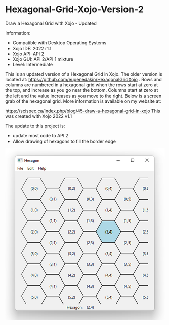 # Hexagonal-Grid-Xojo-Version-2
Draw a Hexagonal Grid with Xojo - Updated

Information:
 - Compatible with Desktop Operating Systems
 - Xojo IDE: 2022 r1.1
 - Xojo API: API 2
 - Xojo GUI: API 2/API 1 mixture
 - Level: Intermediate

This is an updated version of a Hexagonal Grid in Xojo. The older version is located at: https://github.com/eugenedakin/HexagonalGridXojo . Rows and columns are numbered in a hexagonal grid when the rows start at zero at the top, and increase as you go near the bottom. Columns start at zero at the left and the value increases as you move to the right. Below is a screen grab of the hexagonal grid. More information is available on my website at:

https://scispec.ca/index.php/blog/45-draw-a-hexagonal-grid-in-xojo This was created with Xojo 2022 v1.1

The update to this project is: 
 - update most code to API 2
 - Allow drawing of hexagons to fill the border edge
 
![](https://github.com/eugenedakin/Hexagonal-Grid-Xojo-Version-2/blob/main/HexagonV2ScreenGrab.png)
